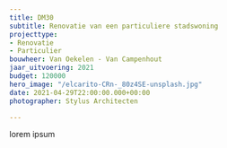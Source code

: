 ```yaml
---
title: DM30
subtitle: Renovatie van een particuliere stadswoning
projecttype:
- Renovatie
- Particulier
bouwheer: Van Oekelen - Van Campenhout
jaar_uitvoering: 2021
budget: 120000
hero_image: "/elcarito-CRn-_80z4SE-unsplash.jpg"
date: 2021-04-29T22:00:00.000+00:00
photographer: Stylus Architecten

---
```

lorem ipsum